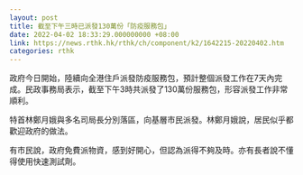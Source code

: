 ```yaml
---
layout: post
title: 截至下午三時已派發130萬份「防疫服務包」
date: 2022-04-02 18:33:29.000000000 +08:00
link: https://news.rthk.hk/rthk/ch/component/k2/1642215-20220402.htm
categories: rthk
---
```


政府今日開始，陸續向全港住戶派發防疫服務包，預計整個派發工作在7天內完成。民政事務局表示，截至下午3時共派發了130萬份服務包，形容派發工作非常順利。

特首林鄭月娥與多名司局長分別落區，向基層市民派發。林鄭月娥說，居民似乎都歡迎政府的做法。

有市民說，政府免費派物資，感到好開心，但認為派得不夠及時。亦有長者說不懂得使用快速測試劑。
